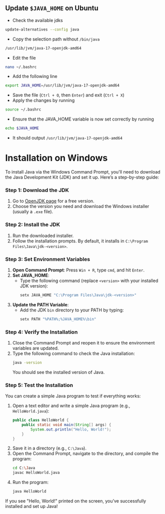 ## Update `$JAVA_HOME` on Ubuntu
- Check the available jdks
```bash
update-alternatives --config java
```
- Copy the selection path without `/bin/java`
```bash
/usr/lib/jvm/java-17-openjdk-amd64
```
- Edit the file
```bash
nano ~/.bashrc
```
- Add the following line
```bash
export JAVA_HOME=/usr/lib/jvm/java-17-openjdk-amd64
```
- Save the file (`Ctrl + O`, then `Enter`) and exit (`Ctrl + X`)
- Apply the changes by running
```bash
source ~/.bashrc
```
- Ensure that the JAVA_HOME variable is now set correctly by running
```bash
echo $JAVA_HOME
```
- It should output `/usr/lib/jvm/java-17-openjdk-amd64`

# Installation on Windows
To install Java via the Windows Command Prompt, you'll need to download the Java Development Kit (JDK) and set it up. Here’s a step-by-step guide:

### Step 1: Download the JDK
1. Go to [OpenJDK page](https://jdk.java.net/) for a free version.
2. Choose the version you need and download the Windows installer (usually a `.exe` file).

### Step 2: Install the JDK
1. Run the downloaded installer.
2. Follow the installation prompts. By default, it installs in `C:\Program Files\Java\jdk-<version>`.

### Step 3: Set Environment Variables
1. **Open Command Prompt**: Press `Win + R`, type `cmd`, and hit `Enter`.
2. **Set JAVA_HOME**:
   - Type the following command (replace `<version>` with your installed JDK version):
     ```bash
     setx JAVA_HOME "C:\Program Files\Java\jdk-<version>"
     ```
3. **Update the PATH Variable**:
   - Add the JDK `bin` directory to your PATH by typing:
     ```bash
     setx PATH "%PATH%;%JAVA_HOME%\bin"
     ```

### Step 4: Verify the Installation
1. Close the Command Prompt and reopen it to ensure the environment variables are updated.
2. Type the following command to check the Java installation:
   ```bash
   java -version
   ```
   You should see the installed version of Java.

### Step 5: Test the Installation
You can create a simple Java program to test if everything works:
1. Open a text editor and write a simple Java program (e.g., `HelloWorld.java`):
   ```java
   public class HelloWorld {
       public static void main(String[] args) {
           System.out.println("Hello, World!");
       }
   }
   ```
2. Save it in a directory (e.g., `C:\Java`).
3. Open the Command Prompt, navigate to the directory, and compile the program:
   ```bash
   cd C:\Java
   javac HelloWorld.java
   ```
4. Run the program:
   ```bash
   java HelloWorld
   ```

If you see "Hello, World!" printed on the screen, you’ve successfully installed and set up Java!
